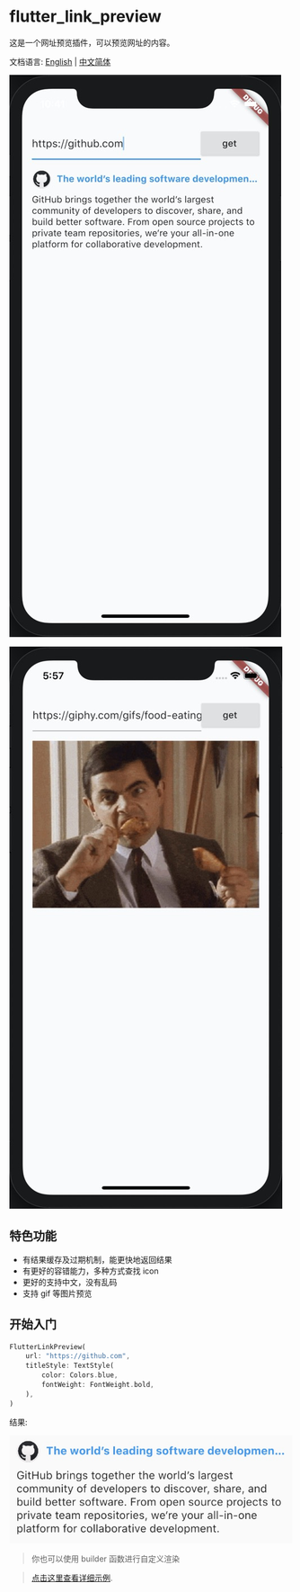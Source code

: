 # flutter_link_preview

这是一个网址预览插件，可以预览网址的内容。

文档语言: [English](README.md) | [中文简体](README-ZH.md)

![Demo](images/demo.jpg)

![Gif](images/gif.jpg)

## 特色功能

-   有结果缓存及过期机制，能更快地返回结果
-   有更好的容错能力，多种方式查找 icon
-   更好的支持中文，没有乱码
-   支持 gif 等图片预览

## 开始入门

```dart
FlutterLinkPreview(
    url: "https://github.com",
    titleStyle: TextStyle(
        color: Colors.blue,
        fontWeight: FontWeight.bold,
    ),
)
```

结果:

![Result Image](images/web.jpg)

> 你也可以使用 builder 函数进行自定义渲染

> [点击这里查看详细示例](example/lib/main.dart).
